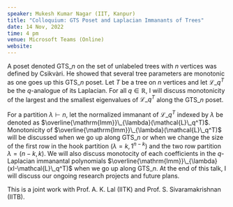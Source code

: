```yaml
---
speaker: Mukesh Kumar Nagar (IIT, Kanpur)
title: "Colloquium: GTS Poset and Laplacian Immanants of Trees"
date: 14 Nov, 2022
time: 4 pm
venue: Microsoft Teams (Online)
website: 
---
```


A poset denoted $\mathsf{GTS}\_n$ on the set of unlabeled trees with $n$
vertices was defined by Csikv&agrave;ri. He showed that several tree
parameters are monotonic as one goes up this $\mathsf{GTS}\_n$ poset. Let
$T$ be a tree on $n$ vertices and let $\mathcal{L}\_q^T$ be the
$q$-analogue of its Laplacian. For all $q\in \mathbb{R}$, I will discuss
monotonicity of the largest and the smallest eigenvalues of
$\mathcal{L}\_q^T$ along the $\mathsf{GTS}\_n$ poset.

For a partition $\lambda \vdash n$, let the normalized immanant of
$\mathcal{L}\_q^T$ indexed by $\lambda$ be denoted as
$\overline{\mathrm{Imm}}\_{\lambda}(\mathcal{L}\_q^T)$.  Monotonicity of
$\overline{\mathrm{Imm}}\_{\lambda}(\mathcal{L}\_q^T)$ will  be discussed
when we go up along $\mathsf{GTS}\_n$ or when we change the size of the
first row in the hook partition $(\lambda=k,1^{n-k})$ and the two row
partition $\lambda=(n-k,k)$. We will also discuss monotocity of each
coefficients in the $q$-Laplacian immanantal polynomials
$\overline{\mathrm{Imm}}\_{\lambda}(xI-\mathcal{L}\_q^T)$ when we go up
along $\mathsf{GTS}\_n$. At the end of this talk, I will discuss our
ongoing research projects and future plans.

This is a joint work with Prof. A. K. Lal (IITK)  and Prof. S.
Sivaramakrishnan (IITB).

